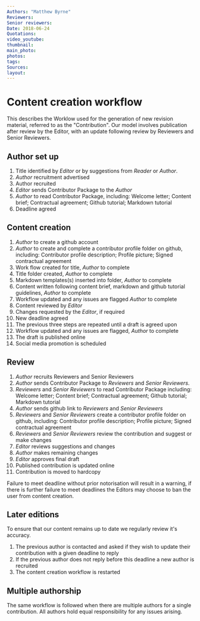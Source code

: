 ```yaml
---
Authors: "Matthew Byrne"
Reviewers:
Senior reviewers:
Date: 2018-06-24
Quotations:
video_youtube:
thumbnail:
main_photo:
photos: 
tags:
Sources:
layout:
---
```


# Content creation workflow

This describes the Worklow used for the generation of new revision material, referred to as the "Contribution". Our model involves publication after review by the Editor, with an update following review by Reviewers and Senior Reviewers.

## Author set up

1. Title identified by *Editor* or by suggestions from *Reader* or *Author*.
1. *Author* recruitment advertised
1. Author recruited
1. *Editor* sends Contributor Package to the *Author*
1. *Author* to read Contributor Package, including: Welcome letter; Content brief; Contractual agreement; Github tutorial; Markdown tutorial
1. Deadline agreed

## Content creation

1. *Author* to create a github account
1. *Author* to create and complete a contributor profile folder on github, including: Contributor profile description; Profile picture; Signed contractual agreement
1. Work flow created for title, *Author* to complete
1. Title folder created, *Author* to complete
1. Markdown templates(s) inserted into folder, *Author* to complete
1. Content written following content brief, markdown and github tutorial guidelines, *Author* to complete
1. Workflow updated and any issues are flagged *Author* to complete
1. Content reviewed by *Editor*
1. Changes requested by the *Editor*, if required
1. New deadline agreed
1. The previous three steps are repeated until a draft is agreed upon
1. Workflow updated and any issues are flagged, *Author* to complete
1. The draft is published online
1. Social media promotion is scheduled

## Review

1. *Author* recruits Reviewers and Senior Reviewers
1. *Author* sends Contributor Package to *Reviewers* and *Senior Reviewers*.
1. *Reviewers* and *Senior Reviewers* to read Contributor Package including: Welcome letter; Content brief; Contractual agreement; Github tutorial; Markdown tutorial
1. *Author* sends github link to *Reviewers* and *Senior Reviewers*
1. *Reviewers* and *Senior Reviewers* create a contributor profile folder on github, including: Contributor profile description; Profile picture; Signed contractual agreement
1. *Reviewers* and *Senior Reviewers* review the contribution and suggest or make changes
1. *Editor* reviews suggestions and changes
1. *Author* makes remaining changes
1. *Editor* approves final draft
1. Published contribution is updated online
1. Contribution is moved to hardcopy

Failure to meet deadline without prior notorisation will result in a warning, if there is further failure to meet deadlines the Editors may choose to ban the user from content creation.

## Later editions

To ensure that our content remains up to date we regularly review it's accuracy.

1. The previous author is contacted and asked if they wish to update their contribution with a given deadline to reply
1. If the previous author does not reply before this deadline a new author is recruited
1. The content creation workflow is restarted

## Multiple authorship

The same workflow is followed when there are multiple authors for a single contribution. All authors hold equal responsibility for any issues arising.
